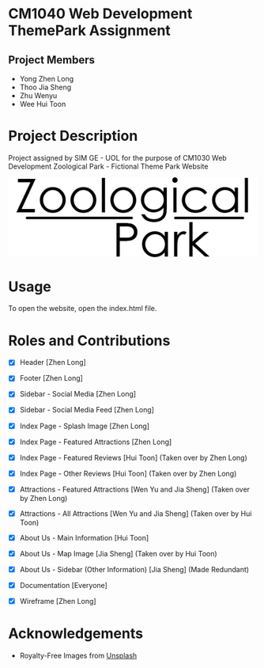 # CM1040 Web Development ThemePark Assignment
## Project Members
- Yong Zhen Long
- Thoo Jia Sheng
- Zhu Wenyu
- Wee Hui Toon

# Project Description
Project assigned by SIM GE - UOL for the purpose of CM1030 Web Development
Zoological Park - Fictional Theme Park Website

![logo](images/logo-black.png)

# Usage
To open the website, open the index.html file.

# Roles and Contributions
- [x] Header [Zhen Long]
- [x] Footer [Zhen Long]
- [x] Sidebar - Social Media [Zhen Long]
- [x] Sidebar - Social Media Feed [Zhen Long]

- [x] Index Page - Splash Image [Zhen Long]
- [x] Index Page - Featured Attractions [Zhen Long]
- [x] Index Page - Featured Reviews [Hui Toon] (Taken over by Zhen Long)
- [x] Index Page - Other Reviews [Hui Toon] (Taken over by Zhen Long)

- [x] Attractions - Featured Attractions [Wen Yu and Jia Sheng] (Taken over by Zhen Long)
- [x] Attractions - All Attractions [Wen Yu and Jia Sheng] (Taken over by Hui Toon)

- [x] About Us - Main Information [Hui Toon]
- [x] About Us - Map Image [Jia Sheng] (Taken over by Hui Toon)
- [x] About Us - Sidebar (Other Information) [Jia Sheng] (Made Redundant)

- [x] Documentation [Everyone]
- [x] Wireframe [Zhen Long]

# Acknowledgements
* Royalty-Free Images from [Unsplash](https://unsplash.com/)